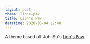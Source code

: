 ```yaml
---
layout: post
theme: lions-paw
title: Lion's Paw
datetime: 2020-10-04 12:40
---
```


A theme based off JohnSu's [Lion's Paw](https://www.deviantart.com/johnsu/art/Lion-s-Paw-602335276).
